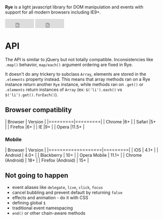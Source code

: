 **Rye** is a light javascript library for DOM manipulation and events with support for all modern browsers including IE9+.

<div class="buttons">
    <iframe src="http://ghbtns.com/github-btn.html?user=jcemer&amp;repo=rye&amp;type=watch&amp;count=true&amp;size=small" allowtransparency="true" frameborder="0" scrolling="0" width="95" height="30"></iframe>
    <iframe src="http://ghbtns.com/github-btn.html?user=jcemer&amp;repo=rye&amp;type=fork&amp;count=true&amp;size=small" allowtransparency="true" frameborder="0" scrolling="0" width="95" height="30"></iframe>
</div>

API
==================

The API is similar to jQuery but not totally compatible. Inconsistencies like `.map()` behavior, `map/each()` argument ordering are fixed in Rye.

It doesn't do any trickery to subclass `Array`, elements are stored in the `.elements` property instead. This means that array methods ran on a Rye instance return another `Rye` instance, while methods ran on `.get()` or `.elements` return instances of `Array` (ex: `$('li').each()` vs `$('li').get().forEach()`).

Browser compatiblity
------------------

| Browser | Version |
|=========|=========|
| Chrome  |6+       |
| Safari  |5+       |
| Firefox |6+       |
| IE      |9+       |
| Opera   |11.5+    |

### Mobile

| Browser           | Version |
|===================|=========|
| iOS               | 4.1+    |
| Android           | 4.0+    |
| Blackberry        | 10+     |
| Opera Mobile      | 11.1+   |
| Chrome (Android)  | 18+     |
| Firefox (Android) | 15+     |

Not going to happen
------------------

- event aliases like `delegate`, `live`, `click`, `focus`
- cancel bubbling and prevent default by returning `false`
- effects and animation - do it with CSS
- defining global `$`
- traditional event namespacing
- `end()` or other chain-aware methods



